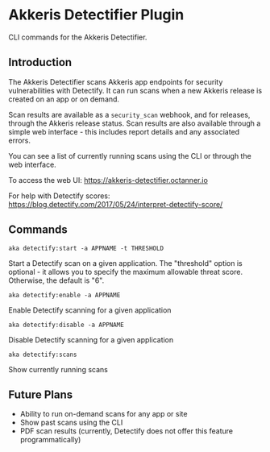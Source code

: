 # Akkeris Detectifier Plugin

CLI commands for the Akkeris Detectifier.

## Introduction

The Akkeris Detectifier scans Akkeris app endpoints for security vulnerabilities with Detectify. It can run scans when a new Akkeris release is created on an app or on demand. 

Scan results are available as a `security_scan` webhook, and for releases, through the Akkeris release status. Scan results are also available through a simple web interface - this includes report details and any associated errors.

You can see a list of currently running scans using the CLI or through the web interface.

To access the web UI: https://akkeris-detectifier.octanner.io

For help with Detectify scores: https://blog.detectify.com/2017/05/24/interpret-detectify-score/

## Commands

`aka detectify:start -a APPNAME -t THRESHOLD`

Start a Detectify scan on a given application. The "threshold" option is optional - it allows you to specify the maximum allowable threat score. Otherwise, the default is "6".

`aka detectify:enable -a APPNAME`

Enable Detectify scanning for a given application

`aka detectify:disable -a APPNAME`

Disable Detectify scanning for a given application

`aka detectify:scans`

Show currently running scans

## Future Plans

- Ability to run on-demand scans for any app or site
- Show past scans using the CLI
- PDF scan results (currently, Detectify does not offer this feature programmatically)